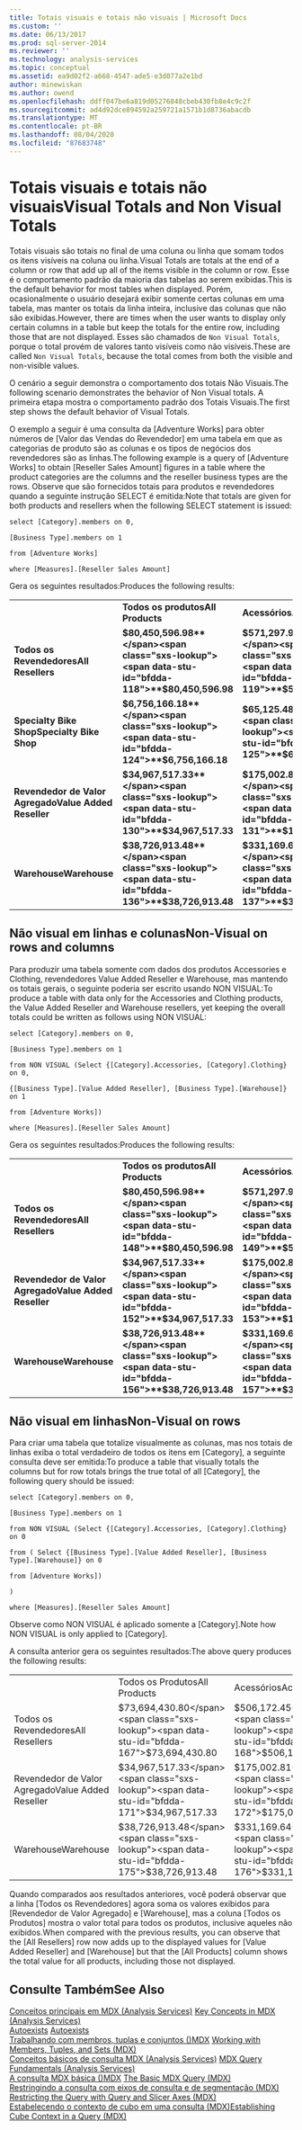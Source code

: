 ```yaml
---
title: Totais visuais e totais não visuais | Microsoft Docs
ms.custom: ''
ms.date: 06/13/2017
ms.prod: sql-server-2014
ms.reviewer: ''
ms.technology: analysis-services
ms.topic: conceptual
ms.assetid: ea9d02f2-a668-4547-ade5-e3d077a2e1bd
author: minewiskan
ms.author: owend
ms.openlocfilehash: ddff047be6a819d05276848cbeb430fb8e4c9c2f
ms.sourcegitcommit: ad4d92dce894592a259721a1571b1d8736abacdb
ms.translationtype: MT
ms.contentlocale: pt-BR
ms.lasthandoff: 08/04/2020
ms.locfileid: "87683748"
---
```

# <a name="visual-totals-and-non-visual-totals"></a><span data-ttu-id="bfdda-102">Totais visuais e totais não visuais</span><span class="sxs-lookup"><span data-stu-id="bfdda-102">Visual Totals and Non Visual Totals</span></span>
  <span data-ttu-id="bfdda-103">Totais visuais são totais no final de uma coluna ou linha que somam todos os itens visíveis na coluna ou linha.</span><span class="sxs-lookup"><span data-stu-id="bfdda-103">Visual Totals are totals at the end of a column or row that add up all of the items visible in the column or row.</span></span> <span data-ttu-id="bfdda-104">Esse é o comportamento padrão da maioria das tabelas ao serem exibidas.</span><span class="sxs-lookup"><span data-stu-id="bfdda-104">This is the default behavior for most tables when displayed.</span></span> <span data-ttu-id="bfdda-105">Porém, ocasionalmente o usuário desejará exibir somente certas colunas em uma tabela, mas manter os totais da linha inteira, inclusive das colunas que não são exibidas.</span><span class="sxs-lookup"><span data-stu-id="bfdda-105">However, there are times when the user wants to display only certain columns in a table but keep the totals for the entire row, including those that are not displayed.</span></span> <span data-ttu-id="bfdda-106">Esses são chamados de `Non Visual Totals`, porque o total provém de valores tanto visíveis como não visíveis.</span><span class="sxs-lookup"><span data-stu-id="bfdda-106">These are called `Non Visual Totals`, because the total comes from both the visible and non-visible values.</span></span>  
  
 <span data-ttu-id="bfdda-107">O cenário a seguir demonstra o comportamento dos totais Não Visuais.</span><span class="sxs-lookup"><span data-stu-id="bfdda-107">The following scenario demonstrates the behavior of Non Visual totals.</span></span> <span data-ttu-id="bfdda-108">A primeira etapa mostra o comportamento padrão dos Totais Visuais.</span><span class="sxs-lookup"><span data-stu-id="bfdda-108">The first step shows the default behavior of Visual Totals.</span></span>  
  
 <span data-ttu-id="bfdda-109">O exemplo a seguir é uma consulta da [Adventure Works] para obter números de [Valor das Vendas do Revendedor] em uma tabela em que as categorias de produto são as colunas e os tipos de negócios dos revendedores são as linhas.</span><span class="sxs-lookup"><span data-stu-id="bfdda-109">The following example is a query of [Adventure Works] to obtain [Reseller Sales Amount] figures in a table where the product categories are the columns and the reseller business types are the rows.</span></span> <span data-ttu-id="bfdda-110">Observe que são fornecidos totais para produtos e revendedores quando a seguinte instrução SELECT é emitida:</span><span class="sxs-lookup"><span data-stu-id="bfdda-110">Note that totals are given for both products and resellers when the following SELECT statement is issued:</span></span>  
  
 `select [Category].members on 0,`  
  
 `[Business Type].members on 1`  
  
 `from [Adventure Works]`  
  
 `where [Measures].[Reseller Sales Amount]`  
  
 <span data-ttu-id="bfdda-111">Gera os seguintes resultados:</span><span class="sxs-lookup"><span data-stu-id="bfdda-111">Produces the following results:</span></span>  
  
|||||||  
|-|-|-|-|-|-|  
||<span data-ttu-id="bfdda-112">**Todos os produtos**</span><span class="sxs-lookup"><span data-stu-id="bfdda-112">**All Products**</span></span>|<span data-ttu-id="bfdda-113">**Acessórios**</span><span class="sxs-lookup"><span data-stu-id="bfdda-113">**Accessories**</span></span>|<span data-ttu-id="bfdda-114">**Bikes**</span><span class="sxs-lookup"><span data-stu-id="bfdda-114">**Bikes**</span></span>|<span data-ttu-id="bfdda-115">**Roupas**</span><span class="sxs-lookup"><span data-stu-id="bfdda-115">**Clothing**</span></span>|<span data-ttu-id="bfdda-116">**Componentes**</span><span class="sxs-lookup"><span data-stu-id="bfdda-116">**Components**</span></span>|  
|<span data-ttu-id="bfdda-117">**Todos os Revendedores**</span><span class="sxs-lookup"><span data-stu-id="bfdda-117">**All Resellers**</span></span>|<span data-ttu-id="bfdda-118">**$80,450,596.98**</span><span class="sxs-lookup"><span data-stu-id="bfdda-118">**$80,450,596.98**</span></span>|<span data-ttu-id="bfdda-119">**$571,297.93**</span><span class="sxs-lookup"><span data-stu-id="bfdda-119">**$571,297.93**</span></span>|<span data-ttu-id="bfdda-120">**$66,302,381.56**</span><span class="sxs-lookup"><span data-stu-id="bfdda-120">**$66,302,381.56**</span></span>|<span data-ttu-id="bfdda-121">**$1,777,840.84**</span><span class="sxs-lookup"><span data-stu-id="bfdda-121">**$1,777,840.84**</span></span>|<span data-ttu-id="bfdda-122">**$11,799,076.66**</span><span class="sxs-lookup"><span data-stu-id="bfdda-122">**$11,799,076.66**</span></span>|  
|<span data-ttu-id="bfdda-123">**Specialty Bike Shop**</span><span class="sxs-lookup"><span data-stu-id="bfdda-123">**Specialty Bike Shop**</span></span>|<span data-ttu-id="bfdda-124">**$6,756,166.18**</span><span class="sxs-lookup"><span data-stu-id="bfdda-124">**$6,756,166.18**</span></span>|<span data-ttu-id="bfdda-125">**$65,125.48**</span><span class="sxs-lookup"><span data-stu-id="bfdda-125">**$65,125.48**</span></span>|<span data-ttu-id="bfdda-126">**$6,080,117.73**</span><span class="sxs-lookup"><span data-stu-id="bfdda-126">**$6,080,117.73**</span></span>|<span data-ttu-id="bfdda-127">**$252,933.91**</span><span class="sxs-lookup"><span data-stu-id="bfdda-127">**$252,933.91**</span></span>|<span data-ttu-id="bfdda-128">**$357,989.07**</span><span class="sxs-lookup"><span data-stu-id="bfdda-128">**$357,989.07**</span></span>|  
|<span data-ttu-id="bfdda-129">**Revendedor de Valor Agregado**</span><span class="sxs-lookup"><span data-stu-id="bfdda-129">**Value Added Reseller**</span></span>|<span data-ttu-id="bfdda-130">**$34,967,517.33**</span><span class="sxs-lookup"><span data-stu-id="bfdda-130">**$34,967,517.33**</span></span>|<span data-ttu-id="bfdda-131">**$175,002.81**</span><span class="sxs-lookup"><span data-stu-id="bfdda-131">**$175,002.81**</span></span>|<span data-ttu-id="bfdda-132">**$30,892,354.33**</span><span class="sxs-lookup"><span data-stu-id="bfdda-132">**$30,892,354.33**</span></span>|<span data-ttu-id="bfdda-133">**$592,385.71**</span><span class="sxs-lookup"><span data-stu-id="bfdda-133">**$592,385.71**</span></span>|<span data-ttu-id="bfdda-134">**$3,307,774.48**</span><span class="sxs-lookup"><span data-stu-id="bfdda-134">**$3,307,774.48**</span></span>|  
|<span data-ttu-id="bfdda-135">**Warehouse**</span><span class="sxs-lookup"><span data-stu-id="bfdda-135">**Warehouse**</span></span>|<span data-ttu-id="bfdda-136">**$38,726,913.48**</span><span class="sxs-lookup"><span data-stu-id="bfdda-136">**$38,726,913.48**</span></span>|<span data-ttu-id="bfdda-137">**$331,169.64**</span><span class="sxs-lookup"><span data-stu-id="bfdda-137">**$331,169.64**</span></span>|<span data-ttu-id="bfdda-138">**$29,329,909.50**</span><span class="sxs-lookup"><span data-stu-id="bfdda-138">**$29,329,909.50**</span></span>|<span data-ttu-id="bfdda-139">**$932,521.23**</span><span class="sxs-lookup"><span data-stu-id="bfdda-139">**$932,521.23**</span></span>|<span data-ttu-id="bfdda-140">**$8,133,313.11**</span><span class="sxs-lookup"><span data-stu-id="bfdda-140">**$8,133,313.11**</span></span>|  
  
## <a name="non-visual-on-rows-and-columns"></a><span data-ttu-id="bfdda-141">Não visual em linhas e colunas</span><span class="sxs-lookup"><span data-stu-id="bfdda-141">Non-Visual on rows and columns</span></span>  
 <span data-ttu-id="bfdda-142">Para produzir uma tabela somente com dados dos produtos Accessories e Clothing, revendedores Value Added Reseller e Warehouse, mas mantendo os totais gerais, o seguinte poderia ser escrito usando NON VISUAL:</span><span class="sxs-lookup"><span data-stu-id="bfdda-142">To produce a table with data only for the Accessories and Clothing products, the Value Added Reseller and Warehouse resellers, yet keeping the overall totals could be written as follows using NON VISUAL:</span></span>  
  
 `select [Category].members on 0,`  
  
 `[Business Type].members on 1`  
  
 `from NON VISUAL (Select {[Category].Accessories, [Category].Clothing} on 0,`  
  
 `{[Business Type].[Value Added Reseller], [Business Type].[Warehouse]} on 1`  
  
 `from [Adventure Works])`  
  
 `where [Measures].[Reseller Sales Amount]`  
  
 <span data-ttu-id="bfdda-143">Gera os seguintes resultados:</span><span class="sxs-lookup"><span data-stu-id="bfdda-143">Produces the following results:</span></span>  
  
|||||  
|-|-|-|-|  
||<span data-ttu-id="bfdda-144">**Todos os produtos**</span><span class="sxs-lookup"><span data-stu-id="bfdda-144">**All Products**</span></span>|<span data-ttu-id="bfdda-145">**Acessórios**</span><span class="sxs-lookup"><span data-stu-id="bfdda-145">**Accessories**</span></span>|<span data-ttu-id="bfdda-146">**Roupas**</span><span class="sxs-lookup"><span data-stu-id="bfdda-146">**Clothing**</span></span>|  
|<span data-ttu-id="bfdda-147">**Todos os Revendedores**</span><span class="sxs-lookup"><span data-stu-id="bfdda-147">**All Resellers**</span></span>|<span data-ttu-id="bfdda-148">**$80,450,596.98**</span><span class="sxs-lookup"><span data-stu-id="bfdda-148">**$80,450,596.98**</span></span>|<span data-ttu-id="bfdda-149">**$571,297.93**</span><span class="sxs-lookup"><span data-stu-id="bfdda-149">**$571,297.93**</span></span>|<span data-ttu-id="bfdda-150">**$1,777,840.84**</span><span class="sxs-lookup"><span data-stu-id="bfdda-150">**$1,777,840.84**</span></span>|  
|<span data-ttu-id="bfdda-151">**Revendedor de Valor Agregado**</span><span class="sxs-lookup"><span data-stu-id="bfdda-151">**Value Added Reseller**</span></span>|<span data-ttu-id="bfdda-152">**$34,967,517.33**</span><span class="sxs-lookup"><span data-stu-id="bfdda-152">**$34,967,517.33**</span></span>|<span data-ttu-id="bfdda-153">**$175,002.81**</span><span class="sxs-lookup"><span data-stu-id="bfdda-153">**$175,002.81**</span></span>|<span data-ttu-id="bfdda-154">**$592,385.71**</span><span class="sxs-lookup"><span data-stu-id="bfdda-154">**$592,385.71**</span></span>|  
|<span data-ttu-id="bfdda-155">**Warehouse**</span><span class="sxs-lookup"><span data-stu-id="bfdda-155">**Warehouse**</span></span>|<span data-ttu-id="bfdda-156">**$38,726,913.48**</span><span class="sxs-lookup"><span data-stu-id="bfdda-156">**$38,726,913.48**</span></span>|<span data-ttu-id="bfdda-157">**$331,169.64**</span><span class="sxs-lookup"><span data-stu-id="bfdda-157">**$331,169.64**</span></span>|<span data-ttu-id="bfdda-158">**$932,521.23**</span><span class="sxs-lookup"><span data-stu-id="bfdda-158">**$932,521.23**</span></span>|  
  
## <a name="non-visual-on-rows"></a><span data-ttu-id="bfdda-159">Não visual em linhas</span><span class="sxs-lookup"><span data-stu-id="bfdda-159">Non-Visual on rows</span></span>  
 <span data-ttu-id="bfdda-160">Para criar uma tabela que totalize visualmente as colunas, mas nos totais de linhas exiba o total verdadeiro de todos os itens em [Category], a seguinte consulta deve ser emitida:</span><span class="sxs-lookup"><span data-stu-id="bfdda-160">To produce a table that visually totals the columns but for row totals brings the true total of all [Category], the following query should be issued:</span></span>  
  
 `select [Category].members on 0,`  
  
 `[Business Type].members on 1`  
  
 `from NON VISUAL (Select {[Category].Accessories, [Category].Clothing} on 0`  
  
 `from ( Select {[Business Type].[Value Added Reseller], [Business Type].[Warehouse]} on 0`  
  
 `from [Adventure Works])`  
  
 `)`  
  
 `where [Measures].[Reseller Sales Amount]`  
  
 <span data-ttu-id="bfdda-161">Observe como NON VISUAL é aplicado somente a [Category].</span><span class="sxs-lookup"><span data-stu-id="bfdda-161">Note how NON VISUAL is only applied to [Category].</span></span>  
  
 <span data-ttu-id="bfdda-162">A consulta anterior gera os seguintes resultados:</span><span class="sxs-lookup"><span data-stu-id="bfdda-162">The above query produces the following results:</span></span>  
  
|||||  
|-|-|-|-|  
||<span data-ttu-id="bfdda-163">Todos os Produtos</span><span class="sxs-lookup"><span data-stu-id="bfdda-163">All Products</span></span>|<span data-ttu-id="bfdda-164">Acessórios</span><span class="sxs-lookup"><span data-stu-id="bfdda-164">Accessories</span></span>|<span data-ttu-id="bfdda-165">Roupas</span><span class="sxs-lookup"><span data-stu-id="bfdda-165">Clothing</span></span>|  
|<span data-ttu-id="bfdda-166">Todos os Revendedores</span><span class="sxs-lookup"><span data-stu-id="bfdda-166">All Resellers</span></span>|<span data-ttu-id="bfdda-167">$73,694,430.80</span><span class="sxs-lookup"><span data-stu-id="bfdda-167">$73,694,430.80</span></span>|<span data-ttu-id="bfdda-168">$506,172.45</span><span class="sxs-lookup"><span data-stu-id="bfdda-168">$506,172.45</span></span>|<span data-ttu-id="bfdda-169">$1,524,906.93</span><span class="sxs-lookup"><span data-stu-id="bfdda-169">$1,524,906.93</span></span>|  
|<span data-ttu-id="bfdda-170">Revendedor de Valor Agregado</span><span class="sxs-lookup"><span data-stu-id="bfdda-170">Value Added Reseller</span></span>|<span data-ttu-id="bfdda-171">$34,967,517.33</span><span class="sxs-lookup"><span data-stu-id="bfdda-171">$34,967,517.33</span></span>|<span data-ttu-id="bfdda-172">$175,002.81</span><span class="sxs-lookup"><span data-stu-id="bfdda-172">$175,002.81</span></span>|<span data-ttu-id="bfdda-173">$592,385.71</span><span class="sxs-lookup"><span data-stu-id="bfdda-173">$592,385.71</span></span>|  
|<span data-ttu-id="bfdda-174">Warehouse</span><span class="sxs-lookup"><span data-stu-id="bfdda-174">Warehouse</span></span>|<span data-ttu-id="bfdda-175">$38,726,913.48</span><span class="sxs-lookup"><span data-stu-id="bfdda-175">$38,726,913.48</span></span>|<span data-ttu-id="bfdda-176">$331,169.64</span><span class="sxs-lookup"><span data-stu-id="bfdda-176">$331,169.64</span></span>|<span data-ttu-id="bfdda-177">$932,521.23</span><span class="sxs-lookup"><span data-stu-id="bfdda-177">$932,521.23</span></span>|  
  
 <span data-ttu-id="bfdda-178">Quando comparados aos resultados anteriores, você poderá observar que a linha [Todos os Revendedores] agora soma os valores exibidos para [Revendedor de Valor Agregado] e [Warehouse], mas a coluna [Todos os Produtos] mostra o valor total para todos os produtos, inclusive aqueles não exibidos.</span><span class="sxs-lookup"><span data-stu-id="bfdda-178">When compared with the previous results, you can observe that the [All Resellers] row now adds up to the displayed values for [Value Added Reseller] and [Warehouse] but that the [All Products] column shows the total value for all products, including those not displayed.</span></span>  
  
## <a name="see-also"></a><span data-ttu-id="bfdda-179">Consulte Também</span><span class="sxs-lookup"><span data-stu-id="bfdda-179">See Also</span></span>  
 <span data-ttu-id="bfdda-180">[Conceitos principais em MDX &#40;Analysis Services&#41;](../key-concepts-in-mdx-analysis-services.md) </span><span class="sxs-lookup"><span data-stu-id="bfdda-180">[Key Concepts in MDX &#40;Analysis Services&#41;](../key-concepts-in-mdx-analysis-services.md) </span></span>  
 <span data-ttu-id="bfdda-181">[Autoexists](autoexists.md) </span><span class="sxs-lookup"><span data-stu-id="bfdda-181">[Autoexists](autoexists.md) </span></span>  
 <span data-ttu-id="bfdda-182">[Trabalhando com membros, tuplas e conjuntos &#40;&#41;MDX](working-with-members-tuples-and-sets-mdx.md) </span><span class="sxs-lookup"><span data-stu-id="bfdda-182">[Working with Members, Tuples, and Sets &#40;MDX&#41;](working-with-members-tuples-and-sets-mdx.md) </span></span>  
 <span data-ttu-id="bfdda-183">[Conceitos básicos de consulta MDX &#40;Analysis Services&#41;](mdx-query-fundamentals-analysis-services.md) </span><span class="sxs-lookup"><span data-stu-id="bfdda-183">[MDX Query Fundamentals &#40;Analysis Services&#41;](mdx-query-fundamentals-analysis-services.md) </span></span>  
 <span data-ttu-id="bfdda-184">[A consulta MDX básica &#40;&#41;MDX](mdx-query-the-basic-query.md) </span><span class="sxs-lookup"><span data-stu-id="bfdda-184">[The Basic MDX Query &#40;MDX&#41;](mdx-query-the-basic-query.md) </span></span>  
 <span data-ttu-id="bfdda-185">[Restringindo a consulta com eixos de consulta e de segmentação &#40;MDX&#41;](mdx-query-and-slicer-axes-restricting-the-query.md) </span><span class="sxs-lookup"><span data-stu-id="bfdda-185">[Restricting the Query with Query and Slicer Axes &#40;MDX&#41;](mdx-query-and-slicer-axes-restricting-the-query.md) </span></span>  
 [<span data-ttu-id="bfdda-186">Estabelecendo o contexto de cubo em uma consulta &#40;MDX&#41;</span><span class="sxs-lookup"><span data-stu-id="bfdda-186">Establishing Cube Context in a Query &#40;MDX&#41;</span></span>](establishing-cube-context-in-a-query-mdx.md)  
  
  
